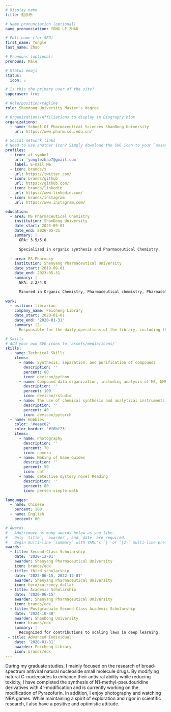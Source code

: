 ```yaml
---
# Display name
title: 赵永乐

# Name pronunciation (optional)
name_pronunciation: YONG LE ZHAO

# Full name (for SEO)
first_name: Yongle
last_name: Zhao

# Pronouns (optional)
pronouns: Male

# Status emoji
status:
  icon: ☕️

# Is this the primary user of the site?
superuser: true

# Role/position/tagline
role: Shandong University Master's degree

# Organizations/Affiliations to display in Biography blox
organizations:
  - name: School Of Pharmaceutical Sciences ShanDong University
    url: https://www.pharm.sdu.edu.cn/

# Social network links
# Need to use another icon? Simply download the SVG icon to your `assets/media/icons/` folder.
profiles:
  - icon: at-symbol
    url: 'yonglezhao7@gmail.com'
    label: E-mail Me
  - icon: brands/x
    url: https://twitter.com/
  - icon: brands/github
    url: https://github.com/
  - icon: brands/linkedin
    url: https://www.linkedin.com/
  - icon: brands/instagram
    url: https://www.instagram.com/

education:
  - area: MS Pharmaceutical Chemistry
    institution: ShanDong University
    date_start: 2023-09-01
    date_end: 2026-05-31
    summary: |
      GPA: 3.5/5.0

      Specialized in organic synthesis and Pharmaceutical Chemistry.
    
  - area: BS Pharmacy
    institution: Shenyang Pharmaceutical University
    date_start: 2019-09-01
    date_end: 2023-05-31
    summary: |
      GPA: 3.2/4.0

      Minored in Organic Chemistry, Pharmaceutical chemistry, Pharmacology, Pharmaceutical Analysis, Pharmaceutics
  
work:
  - osition: librarian
    company_name: Feicheng Library
    date_start: 2020-01-01
    date_end: '2020-01-31'
    summary: |2-
      Responsible for the daily operations of the library, including the cleaning and organizing of books, providing book lending services, and hosting special holiday library activities

# Skills
# Add your own SVG icons to `assets/media/icons/`
skills:
  - name: Technical Skills
    items:
      - name: Synthesis, separation, and purification of compounds
        description: ''
        percent: 80
        icon: devicon/python
      - name: Compound data organization, including analysis of MS, NMR, NOE
        description: ''
        percent: 100
        icon: devicon/rstudio
      - name: The use of chemical synthesis and analytical instruments，including LC, LC-MS
        description: ''
        percent: 40
        icon: devicon/pytorch
  - name: Hobbies
    color: '#eeac02'
    color_border: '#f0bf23'
    items:
      - name: Photography
        description: ''
        percent: 70
        icon: camera
      - name: Making of Game Guides
        description: ''
        percent: 50
        icon: cat
      - name: detective mystery novel Reading
        description: ''
        percent: 80
        icon: person-simple-walk

languages:
  - name: Chinese
    percent: 100
  - name: English
    percent: 60

# Awards.
#   Add/remove as many awards below as you like.
#   Only `title`, `awarder`, and `date` are required.
#   Begin multi-line `summary` with YAML's `|` or `|2-` multi-line prefix and indent 2 spaces below.
awards:
  - title: Second-Class Scholarship
    date: '2020-12-01'
    awarder: Shenyang Pharmaceutical University
    icon: brands/edx
  - title: third scholarship
    date: '2022-06-15, 2022-12-01'
    awarder: Shenyang Pharmaceutical University
    icon: hero/currency-dollar
  - title: Academic Scholarship
    date: '2020-06-15'
    awarder: Shenyang Pharmaceutical University
    icon: brands/edx
  - title: Postgraduate Second Class Academic Scholarship
    date: '2024-10-30'
    awarder: ShanDong University
    icon: brands/edx
    summary: |
      Recognized for contributions to scaling laws in deep learning.
 - title: Advanced Individual
    date: '2020-01-31'
    awarder: Feicheng Library
    icon: brands/edx
---
```


During my graduate studies, I mainly focused on the research of broad-spectrum antiviral natural nucleoside small molecule drugs. By modifying natural C-nucleosides to enhance their antiviral ability while reducing toxicity, I have completed the synthesis of N1-methyl-pseudouridine derivatives with 4'-modification and is currently working on the modification of Pyrazofurin. In addition, I enjoy photography and watching NBA games. While maintaining a spirit of exploration and rigor in scientific research, I also have a positive and optimistic attitude.
